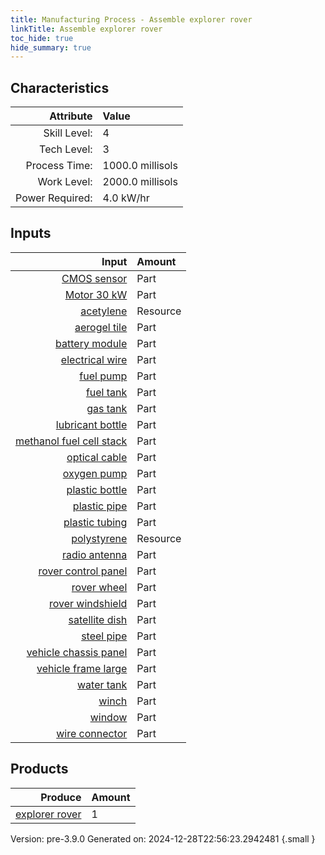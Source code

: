 ```yaml
---
title: Manufacturing Process - Assemble explorer rover
linkTitle: Assemble explorer rover
toc_hide: true
hide_summary: true
---
```



## Characteristics

| Attribute      | Value |
|--------:|:------|
|Skill Level:|4|
|Tech Level:|3|
|Process Time:|1000.0 millisols|
|Work Level:|2000.0 millisols|
|Power Required:|4.0 kW/hr|

## Inputs

| Input      | Amount |
|--------:|:------|
|[CMOS sensor](/docs/definitions/part/cmos-sensor)|Part|6|
|[Motor 30 kW](/docs/definitions/part/motor-30-kw)|Part|3|
|[acetylene](/docs/definitions/resource/acetylene)|Resource|2.0 kg|
|[aerogel tile](/docs/definitions/part/aerogel-tile)|Part|80|
|[battery module](/docs/definitions/part/battery-module)|Part|2|
|[electrical wire](/docs/definitions/part/electrical-wire)|Part|20|
|[fuel pump](/docs/definitions/part/fuel-pump)|Part|2|
|[fuel tank](/docs/definitions/part/fuel-tank)|Part|2|
|[gas tank](/docs/definitions/part/gas-tank)|Part|2|
|[lubricant bottle](/docs/definitions/part/lubricant-bottle)|Part|3|
|[methanol fuel cell stack](/docs/definitions/part/methanol-fuel-cell-stack)|Part|4|
|[optical cable](/docs/definitions/part/optical-cable)|Part|6|
|[oxygen pump](/docs/definitions/part/oxygen-pump)|Part|2|
|[plastic bottle](/docs/definitions/part/plastic-bottle)|Part|3|
|[plastic pipe](/docs/definitions/part/plastic-pipe)|Part|3|
|[plastic tubing](/docs/definitions/part/plastic-tubing)|Part|3|
|[polystyrene](/docs/definitions/resource/polystyrene)|Resource|15.0 kg|
|[radio antenna](/docs/definitions/part/radio-antenna)|Part|1|
|[rover control panel](/docs/definitions/part/rover-control-panel)|Part|1|
|[rover wheel](/docs/definitions/part/rover-wheel)|Part|12|
|[rover windshield](/docs/definitions/part/rover-windshield)|Part|2|
|[satellite dish](/docs/definitions/part/satellite-dish)|Part|1|
|[steel pipe](/docs/definitions/part/steel-pipe)|Part|3|
|[vehicle chassis panel](/docs/definitions/part/vehicle-chassis-panel)|Part|6|
|[vehicle frame large](/docs/definitions/part/vehicle-frame-large)|Part|3|
|[water tank](/docs/definitions/part/water-tank)|Part|2|
|[winch](/docs/definitions/part/winch)|Part|1|
|[window](/docs/definitions/part/window)|Part|2|
|[wire connector](/docs/definitions/part/wire-connector)|Part|20|

## Products


| Produce      | Amount |
|--------:|:------|
|[explorer rover](/docs/definitions/vehicle/explorer-rover)|1|


Version: pre-3.9.0 Generated on: 2024-12-28T22:56:23.2942481
{.small }


